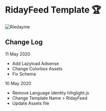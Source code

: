 # RidayFeed Template :trophy:

![Riedayme](https://github.com/riedayme/Blogger/blob/master/RidayFeed/preview.png?raw=true)

## Change Log
11 May 2020
* Add Lazyload Adsense
* Change Colorbox Assets
* Fix Schema

10 May 2020
* Remove Language identity hihglight.js
* Change Template Name > RidayFeed
* Update Assets file